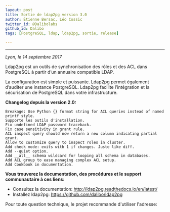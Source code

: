 ```yaml
---
layout: post
title: Sortie de ldap2pg version 3.0 
author: Étienne Bersac, Léo Cossic
twitter_id: @Dalibolabs
github_id: Dalibo
tags: [PostgreSQL, ldap, ldap2pg, sortie, release]

---
```


---
*Lyon, le 14 septembre 2017*

Ldap2pg est un outils de synchronisation des rôles et des ACL dans PostgreSQL à partir d’un annuaire compatible LDAP. 

<!--MORE-->

La configuration est simple et puissante. Ldap2pg permet également d’auditer une instance PostgreSQL. Ldap2pg facilite l’intégration et la sécurisation de PostgreSQL dans votre infrastructure.

**Changelog depuis la version 2.0:**

    Breakage: Use Python {} format string for ACL queries instead of named printf style.
    Supporte les outils d'installation.
    Fix undefined LDAP password traceback.
    Fix case sensitivity in grant rule.
    ACL inspect query should now return a new column indicating partial grant.
    Allow to customize query to inspect roles in cluster.
    Add check mode: exits with 1 if changes. Juste like diff.
    Add --quiet option.
    Add __all__ schema wildcard for looping all schema in databases.
    Add ACL group to ease managing complex ACL setup.
    Add Cookbook in documentation.

__Vous trouverez la documentation, des procédures et le support communautaire à ces liens:__

* Consultez la documentation: http://ldap2pg.readthedocs.io/en/latest/
* Installez ldap2pg: https://github.com/dalibo/ldap2pg

Pour toute question technique, le projet recommande d'utiliser l'adresse: 
